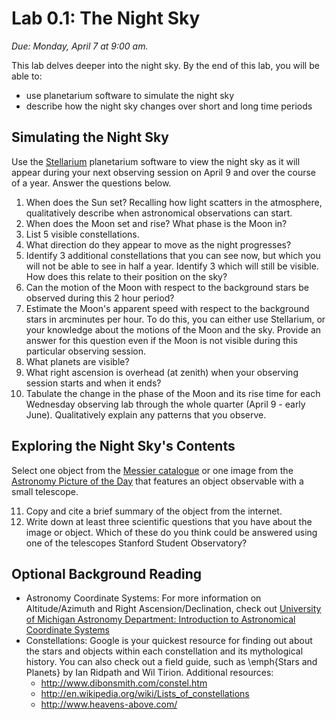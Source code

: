 # Lab 0.1: The Night Sky

*Due: Monday, April 7 at 9:00 am.*

This lab delves deeper into the night sky. By the end of this lab, you will be able to:
 - use planetarium software to simulate the night sky
 - describe how the night sky changes over short and long time periods

## Simulating the Night Sky

Use the [Stellarium](http://www.stellarium.org/) planetarium software to view the night sky as it will appear during your next observing session on April 9 and over the course of a year. Answer the questions below.
  
1. When does the Sun set? Recalling how light scatters in the atmosphere, qualitatively describe when astronomical observations can start.
2. When does the Moon set and rise? What phase is the Moon in?
3. List 5 visible constellations.
4. What direction do they appear to move as the night progresses?
5. Identify 3 additional constellations that you can see now, but which you will not be able to see in half a year. Identify 3 which will still be visible. How does this relate to their position on the sky? 
6. Can the motion of the Moon with respect to the background stars be observed during this 2 hour period? 
7. Estimate the Moon's apparent speed with respect to the background stars in arcminutes per hour. To do this, you can either use Stellarium, or your knowledge about the motions of the Moon and the sky. Provide an answer for this question even if the Moon is not visible during this particular observing session. 
8. What planets are visible?
9. What right ascension is overhead (at zenith) when your observing session starts and when it ends? 
10. Tabulate the change in the phase of the Moon and its rise time for each Wednesday observing lab through the whole quarter (April 9 - early June). Qualitatively explain any patterns that you observe.


## Exploring the Night Sky's Contents

Select one object from the [Messier catalogue](http://en.wikipedia.org/wiki/List_of_Messier_objects) or one image from the [Astronomy Picture of the Day](http://apod.nasa.gov) that features an object observable with a small telescope.

11. Copy and cite a brief summary of the object from the internet.
12. Write down at least three scientific questions that you have about the image or object. Which of these do you think could be answered using one of the telescopes Stanford Student Observatory?

## Optional Background Reading

 - Astronomy Coordinate Systems: For more information on Altitude/Azimuth and Right Ascension/Declination, check out [University of Michigan Astronomy Department: Introduction to Astronomical Coordinate Systems](https://web.archive.org/web/20190819025240/https://dept.astro.lsa.umich.edu/resources/ugactivities/Labs/coords/index.html)
 - Constellations: Google is your quickest resource for finding out about the stars and objects within each constellation and its mythological history. You can also check out a field guide, such as \emph{Stars and Planets} by Ian Ridpath and Wil Tirion. Additional resources:
    - http://www.dibonsmith.com/constel.htm
    - http://en.wikipedia.org/wiki/Lists_of_constellations
    - http://www.heavens-above.com/
